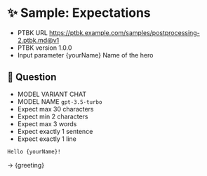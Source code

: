 # ✨ Sample: Expectations

-   PTBK URL https://ptbk.example.com/samples/postprocessing-2.ptbk.md@v1
-   PTBK version 1.0.0
-   Input parameter {yourName} Name of the hero

## 💬 Question

-   MODEL VARIANT CHAT
-   MODEL NAME `gpt-3.5-turbo`
-   Expect max 30 characters
-   Expect min 2 characters
-   Expect max 3 words
-   Expect exactly 1 sentence
-   Expect exactly 1 line

```markdown
Hello {yourName}!
```

-> {greeting}
